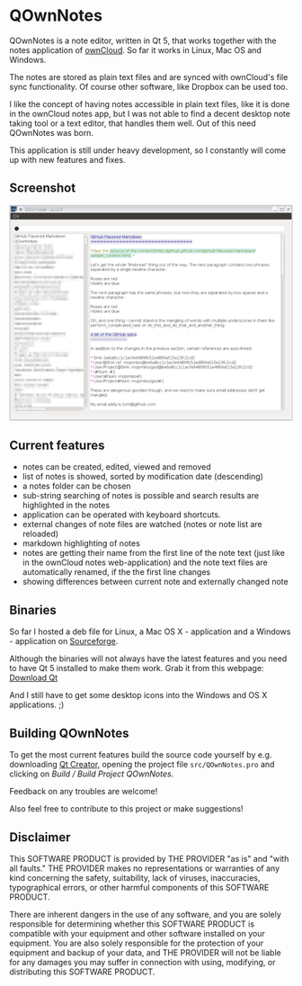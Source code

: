 # QOwnNotes
 
QOwnNotes is a note editor, written in Qt 5, that works together with the notes application of [ownCloud](http://owncloud.org/). So far it works in Linux, Mac OS and Windows.

The notes are stored as plain text files and are synced with ownCloud's file sync functionality. Of course other software, like Dropbox can be used too.

I like the concept of having notes accessible in plain text files, like it is done in the ownCloud notes app, but I was not able to find a decent desktop note taking tool or a text editor, that handles them well. Out of this need QOwnNotes was born.

This application is still under heavy development, so I constantly will come up with new features and fixes.

## Screenshot
![Screenhot](screenshot.png)

## Current features
- notes can be created, edited, viewed and removed
- list of notes is showed, sorted by modification date (descending)
- a notes folder can be chosen
- sub-string searching of notes is possible and search results are highlighted in the notes
- application can be operated with keyboard shortcuts.
- external changes of note files are watched (notes or note list are reloaded)
- markdown highlighting of notes
- notes are getting their name from the first line of the note text (just like in the ownCloud notes web-application) and the note text files are automatically renamed, if the the first line changes
- showing differences between current note and externally changed note

## Binaries
So far I hosted a deb file for Linux, a Mac OS X - application and a Windows - application on [Sourceforge](https://sourceforge.net/projects/qownnotes/files).

Although the binaries will not always have the latest features and you need to have Qt 5 installed to make them work. Grab it from this webpage: [Download Qt](http://www.qt.io/download-open-source)

And I still have to get some desktop icons into the Windows and OS X applications. ;)

## Building QOwnNotes
To get the most current features build the source code yourself by e.g. downloading [Qt Creator](http://www.qt.io/download-open-source), opening the project file `src/QOwnNotes.pro` and clicking on *Build / Build Project QOwnNotes*.

Feedback on any troubles are welcome!

Also feel free to contribute to this project or make suggestions!

## Disclaimer
This SOFTWARE PRODUCT is provided by THE PROVIDER "as is" and "with all faults." THE PROVIDER makes no representations or warranties of any kind concerning the safety, suitability, lack of viruses, inaccuracies, typographical errors, or other harmful components of this SOFTWARE PRODUCT. 

There are inherent dangers in the use of any software, and you are solely responsible for determining whether this SOFTWARE PRODUCT is compatible with your equipment and other software installed on your equipment. You are also solely responsible for the protection of your equipment and backup of your data, and THE PROVIDER will not be liable for any damages you may suffer in connection with using, modifying, or distributing this SOFTWARE PRODUCT.
